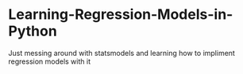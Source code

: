 # Learning-Regression-Models-in-Python
Just messing around with statsmodels and learning how to impliment regression models with it 
